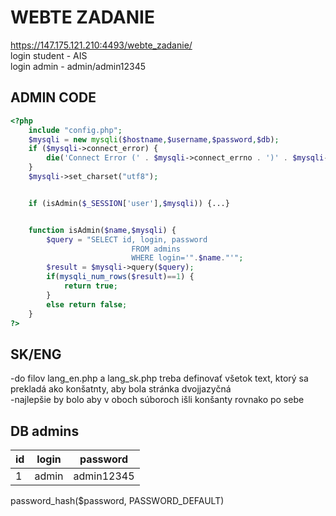 # WEBTE ZADANIE
<https://147.175.121.210:4493/webte_zadanie/>  
login student - AIS  
login admin - admin/admin12345  


## ADMIN CODE
```php
<?php
    include "config.php";
    $mysqli = new mysqli($hostname,$username,$password,$db);
    if ($mysqli->connect_error) {
        die('Connect Error (' . $mysqli->connect_errno . ')' . $mysqli->connect_error);
    }
    $mysqli->set_charset("utf8");


    if (isAdmin($_SESSION['user'],$mysqli)) {...}


    function isAdmin($name,$mysqli) {
        $query = "SELECT id, login, password
                           FROM admins
                           WHERE login='".$name."'";
        $result = $mysqli->query($query);
        if(mysqli_num_rows($result)==1) {
            return true;
        }
        else return false;
    }
?> 

```

## SK/ENG
-do filov lang_en.php a lang_sk.php treba definovať všetok text, ktorý sa prekladá ako konšatnty, aby bola stránka dvojjazyčná  
-najlepšie by bolo aby v oboch súboroch išli konšanty rovnako po sebe

## DB admins
| id | login | password |
|----|-------|----------|
| 1 | admin | admin12345|

password_hash($password, PASSWORD_DEFAULT)
